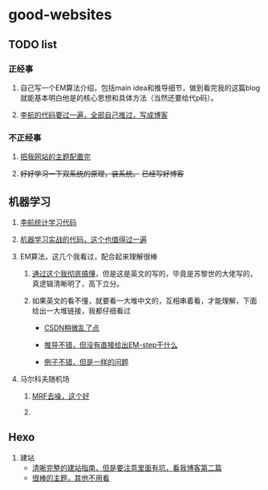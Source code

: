 # good-websites

## TODO list

### 正经事

1. 自己写一个EM算法介绍，包括main idea和推导细节，做到看完我的这篇blog就能基本明白他是的核心思想和具体方法（当然还要给代p码）。


2. [李航的代码要过一遍，全部自己推过，写成博客](#lihang)

### 不正经事
1. [把我网站的主题配置完](https://github.com/blinkfox/hexo-theme-matery/blob/develop/README_CN.md)

2. ~~好好学习一下双系统的原理，装系统。~~ ~~已经写好博客~~
   
## 机器学习

1. [李航统计学习代码](https://github.com/fengdu78/lihang-code)<span class="anchor" id="lihang"> </span>

2. [机器学习实战的代码，这个也值得过一遍](https://github.com/apachecn/MachineLearning/)


3. EM算法，这几个我看过，配合起来理解很棒

   1. [通过这个我彻底搞懂](https://nianlonggu.com/2019/07/07/tutorial-on-EM/)，但是这是英文的写的，毕竟是苏黎世的大佬写的，真逻辑清晰明了，高下立分。
   
   2. 如果英文的看不懂，就要看一大堆中文的，互相串着看，才能理解，下面给出一大堆链接，我都仔细看过
        
        - [CSDN稍微乱了点](https://blog.csdn.net/weixin_43661031/article/details/91358990#commentBox)
       
        - [推导不错，但没有直接给出EM-step干什么](https://zhuanlan.zhihu.com/p/36331115)
        
        - [例子不错，但是一样的问题](https://zhuanlan.zhihu.com/p/78311644)
        
4. 马尔科夫随机场
   1. [MRF去噪，这个好](https://deanhan.com/2018/04/22/MRF/)
   
   2. 

## Hexo
1. 建站
   - [清晰完整的建站指南，但是要注意里面有坑，看我博客第二篇](https://mfrank2016.github.io/breeze-blog/2020/05/02/hexo/hexo-start/#toc-heading-2)
   -  [很棒的主题，其他不用看](https://zhuanlan.zhihu.com/p/35668237)
